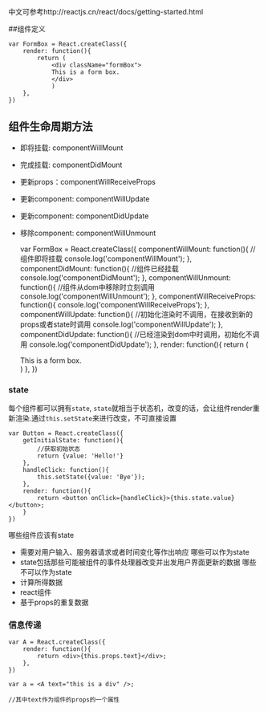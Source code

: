 
中文可参考http://reactjs.cn/react/docs/getting-started.html

##组件定义

    
    var FormBox = React.createClass({
        render: function(){
            return (
                <div className="formBox">
                This is a form box.
                </div> 
                )
        },
    })


## 组件生命周期方法    
- 即将挂载: componentWillMount
- 完成挂载: componentDidMount
- 更新props：componentWillReceiveProps
- 更新component: componentWillUpdate 
- 更新component: componentDidUpdate
- 移除component: componentWillUnmount
    

    var FormBox = React.createClass({
        componentWillMount: function(){
            //组件即将挂载
            console.log('componentWillMount');
        },
        componentDidMount: function(){
            //组件已经挂载
            console.log('componentDidMount');
        },
        componentWillUnmount: function(){
            //组件从dom中移除时立刻调用
            console.log('componentWillUnmount');
        },
        componentWillReceiveProps: function(){
            console.log('componentWillReceiveProps');
        },
        componentWillUpdate: function(){
            //初始化渲染时不调用，在接收到新的props或者state时调用
            console.log('componentWillUpdate');
        },
        componentDidUpdate: function(){
            //已经渲染到dom中时调用，初始化不调用
            console.log('componentDidUpdate');
        },
        render: function(){
            return (
                <div className="formBox">
                This is a form box.
                </div> 
                )
        },
    })


### state 
每个组件都可以拥有`state`, `state`就相当于状态机，改变的话，会让组件render重新渲染.通过`this.setState`来进行改变，不可直接设置

    var Button = React.createClass({
        getInitialState: function(){
            //获取初始状态
            return {value: 'Hello!'}
        }, 
        handleClick: function(){
            this.setState({value: 'Bye'});
        },
        render: function(){
            return <button onClick={handleClick}>{this.state.value}</button>;
        }
    })

哪些组件应该有state
- 需要对用户输入、服务器请求或者时间变化等作出响应
哪些可以作为state
- state包括那些可能被组件的事件处理器改变并出发用户界面更新的数据
哪些不可以作为state
- 计算所得数据
- react组件
- 基于props的重复数据



### 信息传递

    var A = React.createClass({
        render: function(){
            return <div>{this.props.text}</div>;
        },
    })

    var a = <A text="this is a div" />;

    //其中text作为组件的props的一个属性



